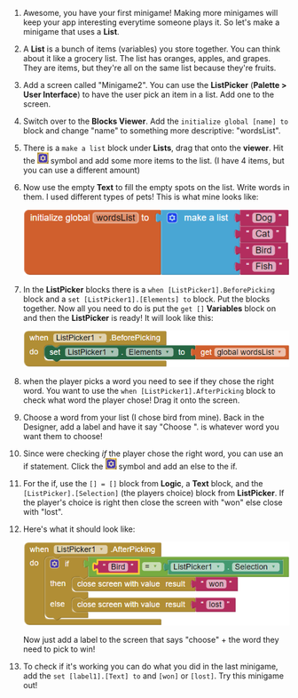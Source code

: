 1. Awesome, you have your first minigame! Making more minigames will keep your app interesting everytime someone plays it. So let's make a minigame that uses a **List**.


2. A **List** is a bunch of items (variables) you store together. You can think about it like a grocery list. The list has oranges, apples, and grapes. They are items, but they're all on the same list because they're fruits.

3. Add a screen called "Minigame2". You can use the **ListPicker** (**Palette > User Interface**) to have the user pick an item in a list. Add one to the screen.

4. Switch over to the **Blocks Viewer**. Add the `initialize global [name] to` block and change "name" to something more descriptive: "wordsList".

5. There is a `make a list` block under **Lists**, drag that onto the **viewer**. Hit the ![](/assets/symbol.png) symbol and add some more items to the list. (I have 4 items, but you can use a different amount)

6. Now use the empty **Text** to fill the empty spots on the list. Write words in them. I used different types of pets! This is what mine looks like:

    ![](/assets/petList.png)
    
7. In the **ListPicker** blocks there is a `when [ListPicker1].BeforePicking` block and a `set [ListPicker1].[Elements] to` block. Put the blocks together. Now all you need to do is put the `get []` **Variables** block on and then the **ListPicker** is ready! It will look like this:

    ![#](/assets/beforePicking.png)

8. when the player picks a word you need to see if they chose the right word. You want to use the `when [ListPicker1].AfterPicking` block to check what word the player chose! Drag it onto the screen.

9. Choose a word from your list (I chose bird from mine). Back in the Designer, add a label and have it say "Choose <word>". <word> is whatever word you want them to choose!

10. Since were checking *if* the player chose the right word, you can use an if statement. Click the ![](/en/assets/symbol.png) symbol and add an else to the if.

11. For the if, use the `[] = []` block from **Logic**, a **Text** block, and the `[ListPicker].[Selection]` (the players choice) block from **ListPicker**. If the player's choice is right then close the screen with "won" else close with "lost".

12. Here's what it should look like:

    ![](/assets/afterPicking.png)
    
    Now just add a label to the screen that says "choose" + the word they need to pick to win!

13. To check if it's working you can do what you did in the last minigame, add the `set [label1].[Text] to` and `[won]` or `[lost]`. Try this minigame out!